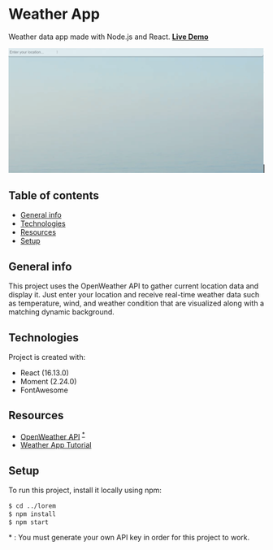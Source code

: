 # Weather App 
Weather data app made with Node.js and React. **[Live Demo](https://thecerealcoder.github.io/weather/)**

![Demo](./public/demo.gif)

## Table of contents
* [General info](#general-info)
* [Technologies](#technologies)
* [Resources](#resources)
* [Setup](#setup)

## General info
This project uses the OpenWeather API to gather current location data and display it. Just enter your location and receive real-time weather data such as temperature, wind, and weather condition that are visualized along with a matching dynamic background.
	
## Technologies
Project is created with:
* React (16.13.0)
* Moment (2.24.0)
* FontAwesome

## Resources
* [OpenWeather API](https://openweathermap.org/api) <sup>[*](#footnote)</sup>
* [Weather App Tutorial](https://youtu.be/GuA0_Z1llYU)


## Setup
To run this project, install it locally using npm:

```
$ cd ../lorem
$ npm install
$ npm start
```


<a name="footnote">* </a>: You must generate your own API key in order for this project to work. 
